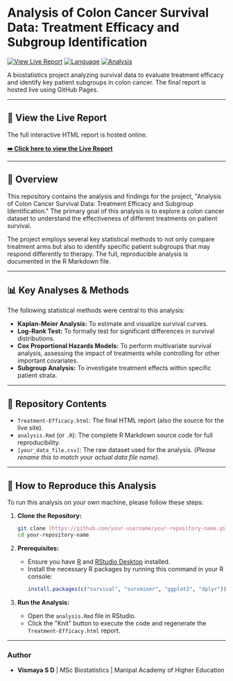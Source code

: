 # Analysis of Colon Cancer Survival Data: Treatment Efficacy and Subgroup Identification

[![View Live Report](https://img.shields.io/badge/View-Live%20Report-brightgreen)](https://github.com/Vismaya-SD/Colon-cancer-survival-analysis/docs/index)
[![Language](https://img.shields.io/badge/language-R-blue)](https://www.r-project.org/)
[![Analysis](https://img.shields.io/badge/analysis-survival-green)](https://en.wikipedia.org/wiki/Survival_analysis)

A biostatistics project analyzing survival data to evaluate treatment efficacy and identify key patient subgroups in colon cancer. The final report is hosted live using GitHub Pages.

---

## 🚀 View the Live Report

The full interactive HTML report is hosted online.

**[➡️ Click here to view the Live Report](https://your-username.github.io/your-repository-name/Treatment-Efficacy.html)**

---

## 📖 Overview

This repository contains the analysis and findings for the project, "Analysis of Colon Cancer Survival Data: Treatment Efficacy and Subgroup Identification." The primary goal of this analysis is to explore a colon cancer dataset to understand the effectiveness of different treatments on patient survival.

The project employs several key statistical methods to not only compare treatment arms but also to identify specific patient subgroups that may respond differently to therapy. The full, reproducible analysis is documented in the R Markdown file.

---

## 📊 Key Analyses & Methods

The following statistical methods were central to this analysis:

* **Kaplan-Meier Analysis:** To estimate and visualize survival curves.
* **Log-Rank Test:** To formally test for significant differences in survival distributions.
* **Cox Proportional Hazards Models:** To perform multivariate survival analysis, assessing the impact of treatments while controlling for other important covariates.
* **Subgroup Analysis:** To investigate treatment effects within specific patient strata.

---

## 📁 Repository Contents

* `Treatment-Efficacy.html`: The final HTML report (also the source for the live site).
* `analysis.Rmd` (or `.R`): The complete R Markdown source code for full reproducibility.
* `[your_data_file.csv]`: The raw dataset used for the analysis. *(Please rename this to match your actual data file name)*.

---

## 🔧 How to Reproduce this Analysis

To run this analysis on your own machine, please follow these steps:

1.  **Clone the Repository:**
    ```bash
    git clone [https://github.com/your-username/your-repository-name.git](https://github.com/your-username/your-repository-name.git)
    cd your-repository-name
    ```

2.  **Prerequisites:**
    * Ensure you have [R](https://www.r-project.org/) and [RStudio Desktop](https://posit.co/download/rstudio-desktop/) installed.
    * Install the necessary R packages by running this command in your R console:
        ```R
        install.packages(c("survival", "survminer", "ggplot2", "dplyr"))
        ```

3.  **Run the Analysis:**
    * Open the `analysis.Rmd` file in RStudio.
    * Click the "Knit" button to execute the code and regenerate the `Treatment-Efficacy.html` report.

---

### Author

* **Vismaya S D** | MSc Biostatistics | Manipal Academy of Higher Education
